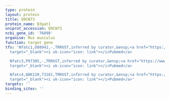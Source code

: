 ```yaml
---
type: protein
layout: protein
title: Q9CW73
protein_name: B3gat1
uniprot_accession: Q9CW73
ncbi_gene_id: '76898'
organism: Mus musculus
function: target gene
tfs: 'Nfatc1,O88942,-,TRRUST,inferred by curator,&ensp;<a href="https://www.ncbi.nlm.nih.gov/pubmed/?term=19147493%5Buid%5D"
  target="_blank"><i uk-icon="icon: link"></i>Pubmed</a>

  Nfatc3,P97305,-,TRRUST,inferred by curator,&ensp;<a href="https://www.ncbi.nlm.nih.gov/pubmed/?term=19147493%5Buid%5D"
  target="_blank"><i uk-icon="icon: link"></i>Pubmed</a>

  Nfatc4,Q8K120,73181,TRRUST,inferred by curator,&ensp;<a href="https://www.ncbi.nlm.nih.gov/pubmed/?term=19147493%5Buid%5D"
  target="_blank"><i uk-icon="icon: link"></i>Pubmed</a>'
targets: ''
binding_sites: ''
---
```


